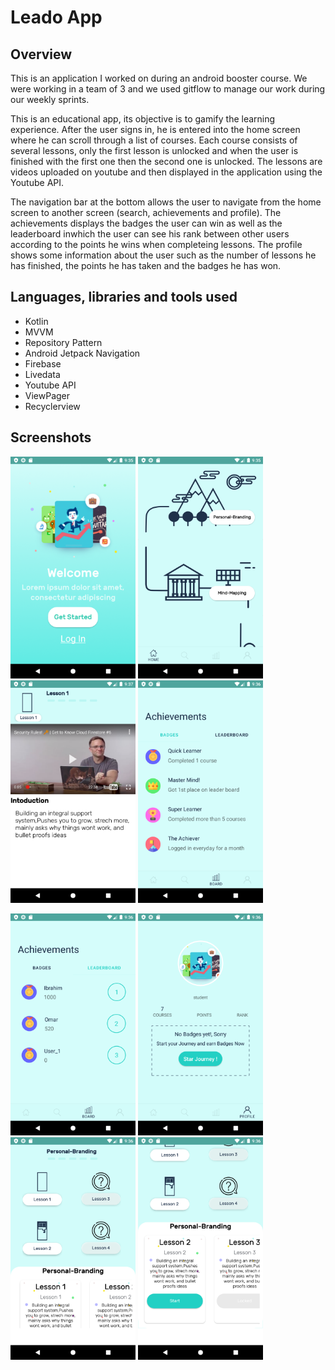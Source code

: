 # Leado App

## Overview
This is an application I worked on during an android booster course. We were working in a team of 3 and we used gitflow to manage our work during our weekly sprints.

This is an educational app, its objective is to gamify the learning experience. After the user signs in, he is entered into the home screen where he can scroll through a list of courses. Each course consists of several lessons, only the first lesson is unlocked and when the user is finished with the first one then the second one is unlocked. The lessons are videos uploaded on youtube and then displayed in the application using the Youtube API.

The navigation bar at the bottom allows the user to navigate from the home screen to another screen (search, achievements and profile). The achievements displays the badges the user can win as well as the leaderboard inwhich the user can see his rank between other users according to the points he wins when completeing lessons. The profile shows some information about the user such as the number of lessons he has finished, the points he has taken and the badges he has won.


## Languages, libraries and tools used
- Kotlin
- MVVM
- Repository Pattern
- Android Jetpack Navigation
- Firebase
- Livedata
- Youtube API
- ViewPager
- Recyclerview


## Screenshots
<p float="left">
  <img src="/screenshots/Screenshot_1589225729.png" width="200" />
  <img src="/screenshots/Screenshot_1589225748.png" width="200" /> 
  <img src="/screenshots/Screenshot_1589225867.png" width="200" />
  <img src="/screenshots/Screenshot_1589225761.png" width="200" />
</p>

<p float="left">
  <img src="/screenshots/Screenshot_1589225765.png" width="200" />
  <img src="/screenshots/Screenshot_1589225771.png" width="200" /> 
  <img src="/screenshots/Screenshot_1589225803.png" width="200" />
  <img src="/screenshots/Screenshot_1589225815.png" width="200" />
</p>


